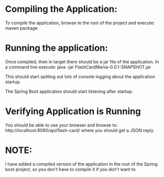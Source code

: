 # Compiling the Application:
To compile the application, browse to the root of the project and execute:
maven package

# Running the application:
Once compiled, then in target there should be a jar file of the application.
In a command line execute:
java -jar FlashCardMania-0.0.1-SNAPSHOT.jar

This should start spitting out lots of console logging about the application startup.

The Spring Boot application should start listening after startup. 

# Verifying Application is Running
You should be able to use your browser and browse to: http://localhost:8080/api/flash-card/ where you should get a JSON reply.

# NOTE:
I have added a compiled version of the application in the root of the Spring boot project, so you don't have to compile it if you don't want to.
